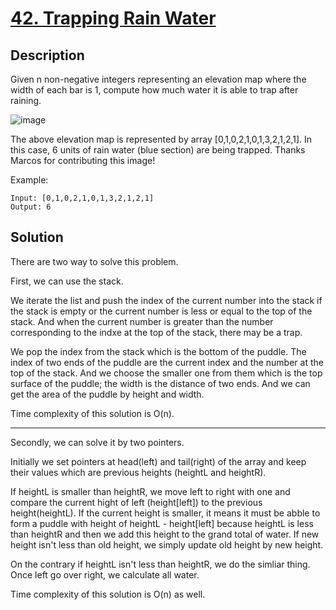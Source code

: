 # [42. Trapping Rain Water](https://leetcode.com/problems/trapping-rain-water)

## Description

Given n non-negative integers representing an elevation map where the width of each bar is 1, compute how much water it is able to trap after raining.

![image](http://www.leetcode.com/static/images/problemset/rainwatertrap.png)

The above elevation map is represented by array [0,1,0,2,1,0,1,3,2,1,2,1]. In this case, 6 units of rain water (blue section) are being trapped. Thanks Marcos for contributing this image!

Example:

```
Input: [0,1,0,2,1,0,1,3,2,1,2,1]
Output: 6
```

## Solution

There are two way to solve this problem.

First, we can use the stack.

We iterate the list and push the index of the current number into the stack if the stack is empty or the current number is less or equal to the top of the stack. And when the current number is greater than the number corresponding to the indxe at the top of the stack, there may be a trap.  

We pop the index from the stack which is the bottom of the puddle. The index of two ends of the puddle are the current index and the number at the top of the stack. And we choose the smaller one from them which is the top surface of the puddle; the width is the distance of two ends. And we can get the area of the puddle by height and width.

Time complexity of this solution is O(n).

_________
Secondly, we can solve it by two pointers.

Initially we set pointers at head(left) and tail(right) of the array and keep their values which are previous heights (heightL and heightR). 

If heightL is smaller than heightR, we move left to right with one and compare the current hight of left (height[left]) to the previous height(heightL). If the current height is smaller, it means it must be abble to form a puddle with height of heightL - height[left] because heightL is less than heightR and then we add this height to the grand total of water. If new height isn't less than old height, we simply update old height by new height. 

On the contrary if heightL isn't less than heightR, we do the simliar thing. Once left go over right, we calculate all water.

Time complexity of this solution is O(n) as well.